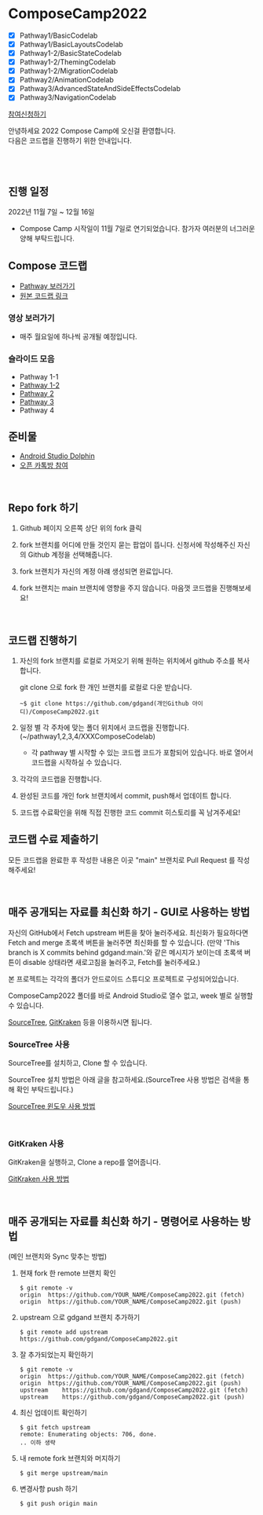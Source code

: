 # ComposeCamp2022


- [x] Pathway1/BasicCodelab
- [x] Pathway1/BasicLayoutsCodelab
- [x] Pathway1-2/BasicStateCodelab
- [x] Pathway1-2/ThemingCodelab
- [x] Pathway1-2/MigrationCodelab
- [x] Pathway2/AnimationCodelab
- [x] Pathway3/AdvancedStateAndSideEffectsCodelab
- [x] Pathway3/NavigationCodelab

[참여신청하기](https://gdg.community.dev/e/m55vvm/)

안녕하세요 2022 Compose Camp에 오신걸 환영합니다.  
다음은 코드랩을 진행하기 위한 안내입니다.

<br/><br/>
## 진행 일정
2022년 11월 7일 ~ 12월 16일   
- Compose Camp 시작일이 11월 7일로 연기되었습니다. 참가자 여러분의 너그러운 양해 부탁드립니다.

## Compose 코드랩
- [Pathway 보러가기](https://developer.android.com/courses/pathways/compose)
- [원본 코드랩 링크](https://github.com/googlecodelabs/android-compose-codelabs)
  <br/>

### 영상 보러가기
- 매주 월요일에 하나씩 공개될 예정입니다.

### 슬라이드 모음
- Pathway 1-1
- [Pathway 1-2](https://speakerdeck.com/skydoves/2022-compose-camp-pathway-1-2-state-and-theming-in-jetpack-compose)
- [Pathway 2](https://speakerdeck.com/veronikapj/composecamp2022-pathway2)
- [Pathway 3](https://speakerdeck.com/fornewid/compose-camp-22kr-pathway3)
- Pathway 4

## 준비물
- [Android Studio Dolphin](https://developer.android.com/studio)
- [오픈 카톡방 참여](https://open.kakao.com/o/gQSlqyEd)
<br/>

## Repo fork 하기

1. Github 페이지 오른쪽 상단 위의 fork 클릭

2. fork 브랜치를 어디에 만들 것인지 묻는 팝업이 뜹니다. 신청서에 작성해주신 자신의 Github 계정을 선택해줍니다.

3. fork 브랜치가 자신의 계정 아럐 생성되면 완료입니다.

4. fork 브랜치는 main 브랜치에 영향을 주지 않습니다. 마음껏 코드랩을 진행해보세요!

<br/>

## 코드랩 진행하기
1. 자신의 fork 브랜치를 로컬로 가져오기 위해 원하는 위치에서 github 주소를 복사합니다.


   git clone 으로 fork 한 개인 브랜치를 로컬로 다운 받습니다.
    ```
    ~$ git clone https://github.com/gdgand(개인Github 아이디)/ComposeCamp2022.git
    ```

2. 일정 별 각 주차에 맞는 폴더 위치에서 코드랩을 진행합니다.
   (~/pathway1,2,3,4/XXXComposeCodelab)
    - 각 pathway 별 시작할 수 있는 코드랩 코드가 포함되어 있습니다. 바로 열어서 코드랩을 시작하실 수 있습니다.
    
3. 각각의 코드랩을 진행합니다.
4. 완성된 코드를 개인 fork 브랜치에서 commit, push해서 업데이트 합니다.
5. 코드랩 수료확인을 위해 직접 진행한 코드 commit 히스토리를 꼭 남겨주세요!

## 코드랩 수료 제출하기 
모든 코드랩을 완료한 후 작성한 내용은 이곳 "main" 브랜치로 Pull Request 를 작성해주세요! 

<br />

## 매주 공개되는 자료를 최신화 하기 - GUI로 사용하는 방법

자신의 GitHub에서 Fetch upstream 버튼을 찾아 눌러주세요. 최신화가 필요하다면 Fetch and merge 초록색 버튼을 눌러주면 최신화를 할 수 있습니다.
(만약 'This branch is X commits behind gdgand:main.'와 같은 메시지가 보이는데 초록색 버튼이 disable 상태라면 새로고침을 눌러주고, Fetch를 눌러주세요.)

본 프로젝트는 각각의 폴더가 안드로이드 스튜디오 프로젝트로 구성되어있습니다.

ComposeCamp2022 폴더를 바로 Android Studio로 열수 없고, week 별로 실행할 수 있습니다.

[SourceTree](https://www.sourcetreeapp.com/), [GitKraken](https://www.gitkraken.com/) 등을 이용하시면 됩니다.

### SourceTree 사용

SourceTree를 설치하고, Clone 할 수 있습니다.

SourceTree 설치 방법은 아래 글을 참고하세요.(SourceTree 사용 방법은 검색을 통해 확인 부탁드립니다.)

[SourceTree 윈도우 사용 방법](https://devkoboso.com/entry/github-sourcetree-%EC%82%AC%EC%9A%A9%EB%B2%95)

<br />

### GitKraken 사용

GitKraken을 실행하고, Clone a repo를 열어줍니다.

[GitKraken 사용 방법](https://kindle14.tistory.com/50?category=963674)

<br />

## 매주 공개되는 자료를 최신화 하기 - 명령어로 사용하는 방법
(메인 브랜치와 Sync 맞추는 방법)

1. 현재 fork 한 remote 브랜치 확인
    ```
    $ git remote -v
    origin	https://github.com/YOUR_NAME/ComposeCamp2022.git (fetch)
    origin	https://github.com/YOUR_NAME/ComposeCamp2022.git (push)
    ```
2. upstream 으로 gdgand 브랜치 추가하기
    ```
    $ git remote add upstream https://github.com/gdgand/ComposeCamp2022.git
    ```
3. 잘 추가되었는지 확인하기
    ```
    $ git remote -v
    origin	https://github.com/YOUR_NAME/ComposeCamp2022.git (fetch)
    origin	https://github.com/YOUR_NAME/ComposeCamp2022.git (push)
    upstream	https://github.com/gdgand/ComposeCamp2022.git (fetch)
    upstream	https://github.com/gdgand/ComposeCamp2022.git (push)
    ```
4. 최신 업데이트 확인하기
    ```
    $ git fetch upstream
    remote: Enumerating objects: 706, done.
    .. 이하 생략
    ```
5. 내 remote fork 브랜치와 머지하기
    ```
    $ git merge upstream/main
    ```
6. 변경사항 push 하기
    ```
    $ git push origin main
    ```
